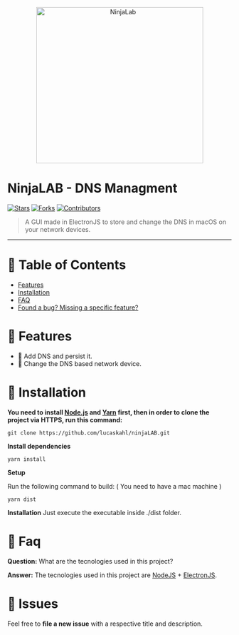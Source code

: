 

<p align="center">
  <a href="https://github.com/lucaskahl/ninjaLAB">
    <img src="https://i.ibb.co/vQTcpb3/image-1.png" height="350" width="375" alt="NinjaLab" />
  </a>
</p>

# NinjaLAB - DNS Managment
[![Stars](https://img.shields.io/github/stars/lucaskahl/ninjaLAB?color=D54F44&style=flat-square)](https://github.com/lucaskahl/ninjaLAB/stargazers)
[![Forks](https://img.shields.io/github/forks/lucaskahl/ninjaLAB?color=%23D54F44&style=flat-square)](https://github.com/lucaskahl/ninjaLAB/network/members)
[![Contributors](https://img.shields.io/github/contributors/lucaskahl/ninjaLAB?color=D54F44&style=flat-square)](https://github.com/lucaskahl/ninjaLAB/graphs/contributors)

> A GUI made in ElectronJS to store and change the DNS in macOS on your network devices.

---

# :pushpin: Table of Contents

* [Features](#rocket-features)
* [Installation](#construction_worker-installation)
* [FAQ](#postbox-faq)
* [Found a bug? Missing a specific feature?](#bug-issues)

# :rocket: Features

* 📨 Add DNS and persist it.
* 📨 Change the DNS based network device.

# :construction_worker: Installation

**You need to install [Node.js](https://nodejs.org/en/download/) and [Yarn](https://yarnpkg.com/) first, then in order to clone the project via HTTPS, run this command:**

```git clone https://github.com/lucaskahl/ninjaLAB.git```

**Install dependencies**

```yarn install```

**Setup**

Run the following command to build: ( You need to have a mac machine )

```yarn dist```

**Installation**
Just execute the executable inside ./dist folder.

# :postbox: Faq

**Question:** What are the tecnologies used in this project?

**Answer:** The tecnologies used in this project are [NodeJS](https://nodejs.org/en/) + [ElectronJS](https://www.electronjs.org/).
##

# :bug: Issues

Feel free to **file a new issue** with a respective title and description.

